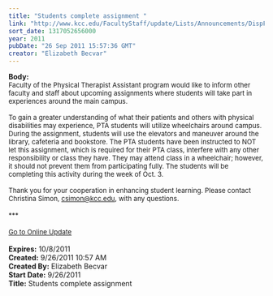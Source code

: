 ```yaml
---
title: "Students complete assignment "
link: "http://www.kcc.edu/FacultyStaff/update/Lists/Announcements/DispForm.aspx?ID=456"
sort_date: 1317052656000
year: 2011
pubDate: "26 Sep 2011 15:57:36 GMT"
creator: "Elizabeth Becvar"
---
```


<div><b>Body:</b> <div class="ExternalClassCB5BA4096F3741AFB2C74E832D3FBEE2">
<div><font size="2">Faculty of the Physical Therapist Assistant program would like to inform other faculty and staff about upcoming assignments where students will take part in experiences around the main campus.</font></div>
<div><font size="2"><br />To gain a greater understanding of what their patients and others with physical disabilities may experience, PTA students will utilize wheelchairs around campus. During the assignment, students will use the elevators and maneuver around the library, cafeteria and bookstore. The PTA students have been instructed to NOT let this assignment, which is required for their PTA class, interfere with any other responsibility or class they have. They may attend class in a wheelchair; however, it should not prevent them from participating fully. The students will be completing this activity during the week of Oct. 3.</font></div>
<div><font size="2"><br />Thank you for your cooperation in enhancing student learning. Please contact Christina Simon, </font><a href="mailto:csimon@kcc.edu"><font size="2">csimon@kcc.edu</font></a><font size="2">, with any questions.</font></div>
<div><font size="2"></font> </div>
<div><font size="2">***</font></div>
<div><font size="2"></font> </div>
<div><font size="2"><a href="/FacultyStaff/update/Pages/dailyupdate.aspx">Go to Online Update</a></font><font size="2"></font></div>
<div><font size="2"></font> </div></div></div>
<div><b>Expires:</b> 10/8/2011</div>
<div><b>Created:</b> 9/26/2011 10:57 AM</div>
<div><b>Created By:</b> Elizabeth Becvar</div>
<div><b>Start Date:</b> 9/26/2011</div>
<div><b>Title:</b> Students complete assignment </div>
